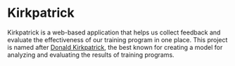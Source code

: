 # Kirkpatrick

Kirkpatrick is a web-based application that helps us collect feedback and
evaluate the effectiveness of our training program in one place. This project
is named after [Donald
Kirkpatrick](https://en.wikipedia.org/wiki/Donald_Kirkpatrick), the best known
for creating a model for analyzing and evaluating the results of training
programs.
